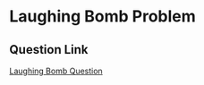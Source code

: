# Laughing Bomb Problem

## Question Link

[Laughing Bomb Question](https://www.cnblogs.com/kingshow123/p/practicec1.html)
